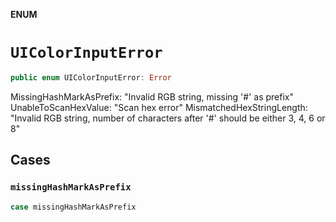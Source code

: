 **ENUM**

# `UIColorInputError`

```swift
public enum UIColorInputError: Error
```

MissingHashMarkAsPrefix:   "Invalid RGB string, missing '#' as prefix"
UnableToScanHexValue:      "Scan hex error"
MismatchedHexStringLength: "Invalid RGB string, number of characters after '#' should be either 3, 4, 6 or 8"

## Cases
### `missingHashMarkAsPrefix`

```swift
case missingHashMarkAsPrefix
```
